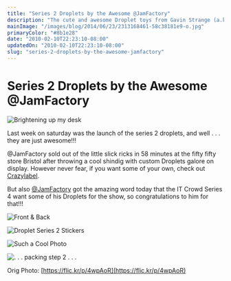 ```yaml
---
title: "Series 2 Droplets by the Awesome @JamFactory"
description: "The cute and awesome Droplet toys from Gavin Strange (a.k.a Jam Factory). A quick way to liven up your desk."
mainImage: "/images/blog/2014/06/23/2313168461-58c38181e9-o.jpg"
primaryColor: "#8b1e28"
date: "2010-02-10T22:23:10-08:00"
updatedOn: "2010-02-10T22:23:10-08:00"
slug: "series-2-droplets-by-the-awesome-jamfactory"
---
```


# Series 2 Droplets by the Awesome @JamFactory

![Brightening up my desk](//farm5.static.flickr.com/4048/4344648514_f31061e1d0.jpg)

Last week on saturday was the launch of the series 2 droplets, and well . . . they are just awesome!!!

@JamFactory sold out of the little slick ricks in 58 minutes at the fifty fifty store Bristol after throwing a cool shindig with custom Droplets galore on display. However never fear, if you want some of your own, check out [Crazylabel](//www.crazylabel.com/toys/droplet).

But also [@JamFactory](https://twitter.com/JamFactory) got the amazing word today that the IT Crowd Series 4 want some of his Droplets for the show, so congratulations to him for that!!!

![Front & Back](//farm5.static.flickr.com/4036/4344662568_8bff4c069f.jpg)

![Droplet Series 2 Stickers](//farm5.static.flickr.com/4034/4344672412_b83a25607c.jpg)

![Such a Cool Photo](//farm5.static.flickr.com/4036/4344675708_219ef690f4.jpg)

![. . . packing step 2 . . .](//farm5.static.flickr.com/4025/4344727882_dc15dc855f.jpg)

Orig Photo: [https://flic.kr/p/4wpAoR](https://flic.kr/p/4wpAoR)